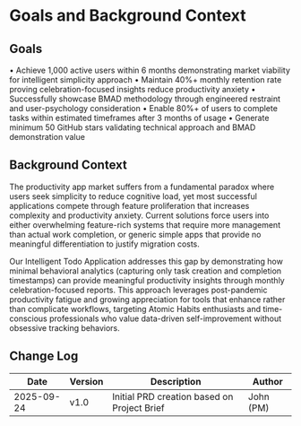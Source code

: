 # Goals and Background Context

## Goals
• Achieve 1,000 active users within 6 months demonstrating market viability for intelligent simplicity approach
• Maintain 40%+ monthly retention rate proving celebration-focused insights reduce productivity anxiety
• Successfully showcase BMAD methodology through engineered restraint and user-psychology consideration
• Enable 80%+ of users to complete tasks within estimated timeframes after 3 months of usage
• Generate minimum 50 GitHub stars validating technical approach and BMAD demonstration value

## Background Context
The productivity app market suffers from a fundamental paradox where users seek simplicity to reduce cognitive load, yet most successful applications compete through feature proliferation that increases complexity and productivity anxiety. Current solutions force users into either overwhelming feature-rich systems that require more management than actual work completion, or generic simple apps that provide no meaningful differentiation to justify migration costs.

Our Intelligent Todo Application addresses this gap by demonstrating how minimal behavioral analytics (capturing only task creation and completion timestamps) can provide meaningful productivity insights through monthly celebration-focused reports. This approach leverages post-pandemic productivity fatigue and growing appreciation for tools that enhance rather than complicate workflows, targeting Atomic Habits enthusiasts and time-conscious professionals who value data-driven self-improvement without obsessive tracking behaviors.

## Change Log
| Date | Version | Description | Author |
|------|---------|-------------|---------|
| 2025-09-24 | v1.0 | Initial PRD creation based on Project Brief | John (PM) |
